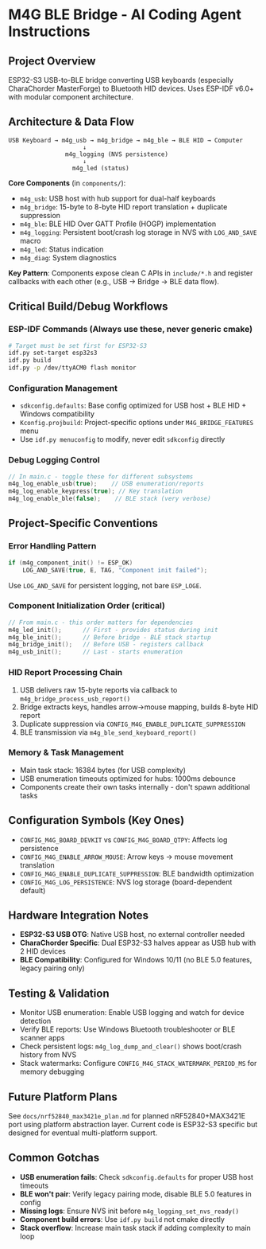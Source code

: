 # M4G BLE Bridge - AI Coding Agent Instructions

## Project Overview
ESP32-S3 USB-to-BLE bridge converting USB keyboards (especially CharaChorder MasterForge) to Bluetooth HID devices. Uses ESP-IDF v6.0+ with modular component architecture.

## Architecture & Data Flow
```
USB Keyboard → m4g_usb → m4g_bridge → m4g_ble → BLE HID → Computer
                     ↓
                m4g_logging (NVS persistence)
                     ↓  
                  m4g_led (status)
```

**Core Components** (in `components/`):
- `m4g_usb`: USB host with hub support for dual-half keyboards
- `m4g_bridge`: 15-byte to 8-byte HID report translation + duplicate suppression  
- `m4g_ble`: BLE HID Over GATT Profile (HOGP) implementation
- `m4g_logging`: Persistent boot/crash log storage in NVS with `LOG_AND_SAVE` macro
- `m4g_led`: Status indication
- `m4g_diag`: System diagnostics

**Key Pattern**: Components expose clean C APIs in `include/*.h` and register callbacks with each other (e.g., USB → Bridge → BLE data flow).

## Critical Build/Debug Workflows

### ESP-IDF Commands (Always use these, never generic cmake)
```bash
# Target must be set first for ESP32-S3
idf.py set-target esp32s3
idf.py build
idf.py -p /dev/ttyACM0 flash monitor
```

### Configuration Management
- `sdkconfig.defaults`: Base config optimized for USB host + BLE HID + Windows compatibility
- `Kconfig.projbuild`: Project-specific options under `M4G_BRIDGE_FEATURES` menu
- Use `idf.py menuconfig` to modify, never edit `sdkconfig` directly

### Debug Logging Control
```c
// In main.c - toggle these for different subsystems
m4g_log_enable_usb(true);    // USB enumeration/reports
m4g_log_enable_keypress(true); // Key translation 
m4g_log_enable_ble(false);    // BLE stack (very verbose)
```

## Project-Specific Conventions

### Error Handling Pattern
```c
if (m4g_component_init() != ESP_OK)
    LOG_AND_SAVE(true, E, TAG, "Component init failed");
```
Use `LOG_AND_SAVE` for persistent logging, not bare `ESP_LOGE`.

### Component Initialization Order (critical)
```c
// From main.c - this order matters for dependencies
m4g_led_init();      // First - provides status during init
m4g_ble_init();      // Before bridge - BLE stack startup
m4g_bridge_init();   // Before USB - registers callback
m4g_usb_init();      // Last - starts enumeration
```

### HID Report Processing Chain
1. USB delivers raw 15-byte reports via callback to `m4g_bridge_process_usb_report()`
2. Bridge extracts keys, handles arrow→mouse mapping, builds 8-byte HID report
3. Duplicate suppression via `CONFIG_M4G_ENABLE_DUPLICATE_SUPPRESSION`
4. BLE transmission via `m4g_ble_send_keyboard_report()`

### Memory & Task Management
- Main task stack: 16384 bytes (for USB complexity)
- USB enumeration timeouts optimized for hubs: 1000ms debounce
- Components create their own tasks internally - don't spawn additional tasks

## Configuration Symbols (Key Ones)
- `CONFIG_M4G_BOARD_DEVKIT` vs `CONFIG_M4G_BOARD_QTPY`: Affects log persistence
- `CONFIG_M4G_ENABLE_ARROW_MOUSE`: Arrow keys → mouse movement translation
- `CONFIG_M4G_ENABLE_DUPLICATE_SUPPRESSION`: BLE bandwidth optimization
- `CONFIG_M4G_LOG_PERSISTENCE`: NVS log storage (board-dependent default)

## Hardware Integration Notes
- **ESP32-S3 USB OTG**: Native USB host, no external controller needed
- **CharaChorder Specific**: Dual ESP32-S3 halves appear as USB hub with 2 HID devices
- **BLE Compatibility**: Configured for Windows 10/11 (no BLE 5.0 features, legacy pairing only)

## Testing & Validation
- Monitor USB enumeration: Enable USB logging and watch for device detection
- Verify BLE reports: Use Windows Bluetooth troubleshooter or BLE scanner apps  
- Check persistent logs: `m4g_log_dump_and_clear()` shows boot/crash history from NVS
- Stack watermarks: Configure `CONFIG_M4G_STACK_WATERMARK_PERIOD_MS` for memory debugging

## Future Platform Plans
See `docs/nrf52840_max3421e_plan.md` for planned nRF52840+MAX3421E port using platform abstraction layer. Current code is ESP32-S3 specific but designed for eventual multi-platform support.

## Common Gotchas
- **USB enumeration fails**: Check `sdkconfig.defaults` for proper USB host timeouts
- **BLE won't pair**: Verify legacy pairing mode, disable BLE 5.0 features in config
- **Missing logs**: Ensure NVS init before `m4g_logging_set_nvs_ready()`
- **Component build errors**: Use `idf.py build` not cmake directly
- **Stack overflow**: Increase main task stack if adding complexity to main loop
